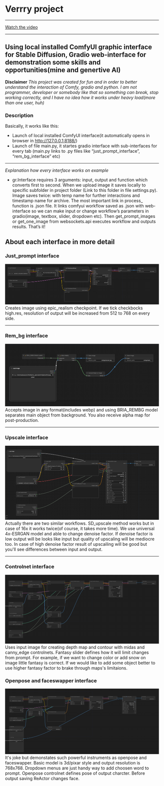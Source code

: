 # Verrry project
** **
[Watch the video](https://github.com/EvgeniyPuzyruev/verrry/main/exp.mp4)
** **
## Using local installed ComfyUI graphic interface for Stable Diffusion, Gradio web-interface for demonstration some skills and opportunities(mine and genertive AI)
**Disclaimer** *This project was created for fun and in order to better understand the interaction of Comfy, gradio and python. I am not programmer, developer or somebody like that so something can break, stop working correctly, and I have no idea how it works under heavy load(more than one user, huh)*
### Description ###
Basically, it works like this:
-  Launch of local installed ComfyUI interface(it automatically opens in browser in http://127.0.0.1:8188/) 
-  Launch of file main.py, it startes gradio interface with sub-interfaces for every tab
(main.py links to .py files like “just_prompt_interface”, “rem_bg_interface” etc)
** **
*Explanation how every interface works on example* 
-  gr.Interface requires 3 arguments: input, output and function which converts first to second.
When we upload image it saves locally to specific subfolder in project folder
(Link to this folder in file settings.py). Image saves twice: with temp name for further interactions and timestamp name for archive.
The most important link in process_ function is .json file. It links comfyui workflow saved as .json with web-interface so we can make input or change workflow’s parameters in gradio(image, textbox, slider, dropdown etc). Then get_prompt_images or get_one_image from websockets.api executes workflow and outputs results. That’s it!
## About each interface in more detail ##
### Just_prompt interface ###
![Alt Text](https://github.com/EvgeniyPuzyruev/verrry/blob/main/screenshots/just_prompt.png)
Creates image using epic_realism checkpoint. If we tick checkbocks high.res, resolution of output will be increased from 512 to 768 on every side.
** **
### Rem_bg interface ###
![Alt Text](https://github.com/EvgeniyPuzyruev/verrry/blob/main/screenshots/rembg.png)
Accepts image in any format(includes webp) and using BRIA_REMBG model separates main object from background. You also receive alpha map for post-production.
** **
### Upscale interface ###
![Alt Text](https://github.com/EvgeniyPuzyruev/verrry/blob/main/screenshots/upscale.png)
Actually there are two similar workflows. SD_upscale method works but in case of 16x it works twice(of course, it takes more time). We use universal 4x-ESRGAN model and able to change denoise factor. If denoise factor is low output will be looks like
input but quality of upscaling will be mediocre too. In case of high denoise factor result of upscailing will be good but you'll see differences between input and output.
** **
### Controlnet interface ###
![Alt Text](https://github.com/EvgeniyPuzyruev/verrry/blob/main/screenshots/controlnet.png)
Uses input image for creating depth map and contour with midas and canny_edge controlnets. Fantasy slider defines how it will limit changes from prompt. For example, if we want to change color or add snow on image little fantasy is correct. If we would like to add some object better to use higher fantasy factor to brake through maps's limitaions.
### Openpose and faceswapper interface ###
![Alt Text](https://github.com/EvgeniyPuzyruev/verrry/blob/main/screenshots/openpose.png)
It's joke but demonstates such powerful instruments as openpose and faceswapper. Basic model is 3d/pixar style and output resolution is 768x768. Dropdown menus are just handy way to add choosen word to prompt. Openpose controlnet defines pose of output charcter. Before output saving ReActor changes face.

